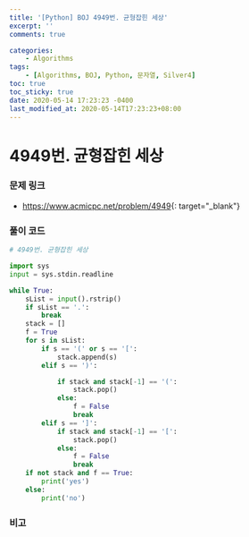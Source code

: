 ```yaml
---
title: '[Python] BOJ 4949번. 균형잡힌 세상'
excerpt: ''
comments: true

categories:
    - Algorithms
tags:
    - [Algorithms, BOJ, Python, 문자열, Silver4]
toc: true
toc_sticky: true
date: 2020-05-14 17:23:23 -0400
last_modified_at: 2020-05-14T17:23:23+08:00
---
```


# 4949번. 균형잡힌 세상

### 문제 링크

-   <https://www.acmicpc.net/problem/4949>{: target="\_blank"}

### 풀이 코드

```python
# 4949번. 균형잡힌 세상

import sys
input = sys.stdin.readline

while True:
    sList = input().rstrip()
    if sList == '.':
        break
    stack = []
    f = True
    for s in sList:
        if s == '(' or s == '[':
            stack.append(s)
        elif s == ')':

            if stack and stack[-1] == '(':
                stack.pop()
            else:
                f = False
                break
        elif s == ']':
            if stack and stack[-1] == '[':
                stack.pop()
            else:
                f = False
                break
    if not stack and f == True:
        print('yes')
    else:
        print('no')
```

### 비고
